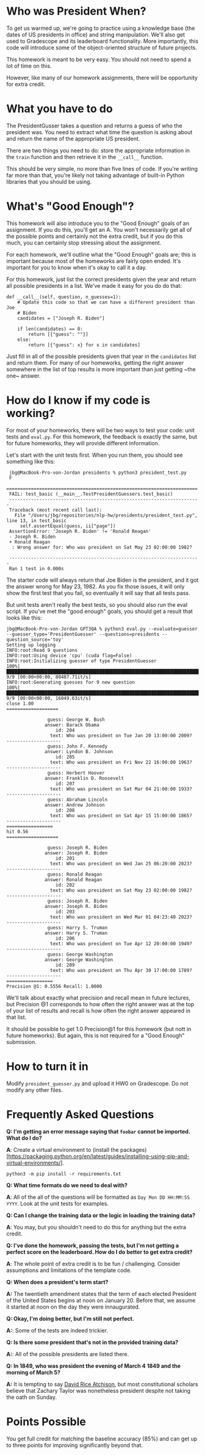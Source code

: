 
Who was President When?
=======================

To get us warmed up, we're going to practice using a knowledge base (the dates
of US presidents in office) and string manipulation.  We'll also get used to
Gradescope and its leaderboard functionality.  More importantly, this code
will introduce some of the object-oriented structure of future projects.

This homework is meant to be very easy.  You should not need to spend a lot of
time on this.

However, like many of our homework assignments, there will be opportunity for
extra credit.

What you have to do
===================

The PresidentGusser takes a question and returns a guess of who the president
was.  You need to extract what time the question is asking about and return
the name of the appropriate US president.

There are two things you need to do: store the appropriate information
in the `train` function and then retrieve it in the `__call__` function.

This should be very simple, no more than five lines of code.  If you're
writing far more than that, you're likely not taking advantage of built-in
Python libraries that you should be using.

What's "Good Enough"?
====================================

This homework will also introduce you to the "Good Enough" goals of an
assignment.  If you do this, you'll get an A.  You won't necessarily get all
of the possible points and certainly not the extra credit, but if you do this
much, you can certainly stop stressing about the assignment.  

For each homework, we'll outline what the "Good Enough" goals are;
this is important because most of the homeworks are fairly open
ended.  It's important for you to know when it's okay to call it a
day.

For this homework, just list the correct presidents given the year and
return all possible presidents in a list.  We've made it easy for you
do do that:

    def __call__(self, question, n_guesses=1):
        # Update this code so that we can have a different president than Joe
        # Biden
        candidates = ["Joseph R. Biden"]

        if len(candidates) == 0:
            return [{"guess": ""}]
        else:
            return [{"guess": x} for x in candidates]

Just fill in all of the possible presidents given that year in the
`candidates` list and return them.  For many of our homeworks, getting
the right answer somewhere in the list of top results is more
important than just getting ~the one~ answer.

How do I know if my code is working?
====================================

For most of your homeworks, there will be two ways to test your code:
unit tests and `eval.py`.  For this homework, the feedback is exactly
the same, but for future homeworks, they will provide different
information.

Let's start with the unit tests first.  When you run them, you should
see something like this:

     jbg@MacBook-Pro-von-Jordan presidents % python3 president_test.py
     F
     ======================================================================
     FAIL: test_basic (__main__.TestPresidentGuessers.test_basic)
     ----------------------------------------------------------------------
     Traceback (most recent call last):
       File "/Users/jbg/repositories/nlp-hw/presidents/president_test.py", line 13, in test_basic
         self.assertEqual(guess, ii["page"])
     AssertionError: 'Joseph R. Biden' != 'Ronald Reagan'
     - Joseph R. Biden
     + Ronald Reagan
      : Wrong answer for: Who was president on Sat May 23 02:00:00 1982?

     ----------------------------------------------------------------------
     Ran 1 test in 0.000s

The starter code will always return that Joe Biden is the president,
and it got the answer wrong for May 23, 1982.  As you fix those
issues, it will only show the first test that you fail, so eventually
it will say that all tests pass.

But unit tests aren't really the best tests, so you should also run
the eval script.  If you've met the "good enough" goals, you should
get a result that looks like this:

    jbg@MacBook-Pro-von-Jordan GPT3QA % python3 eval.py --evaluate=guesser --guesser_type='PresidentGuesser' --questions=presidents --question_source='toy'
    Setting up logging
    INFO:root:Read 9 questions
    INFO:root:Using device 'cpu' (cuda flag=False)
    INFO:root:Initializing guesser of type PresidentGuesser
    100%|███████████████████████████████████████████████████████████████████████████████████████████████████████| 9/9 [00:00<00:00, 80487.71it/s]
    INFO:root:Generating guesses for 9 new question
    100%|███████████████████████████████████████████████████████████████████████████████████████████████████████| 9/9 [00:00<00:00, 16049.63it/s]
    close 1.00
    ===================
    
                   guess: George W. Bush
                  answer: Barack Obama
                      id: 204
                    text: Who was president on Tue Jan 20 13:00:00 2009?
    --------------------
                   guess: John F. Kennedy
                  answer: Lyndon B. Johnson
                      id: 205
                    text: Who was president on Fri Nov 22 16:00:00 1963?
    --------------------
                   guess: Herbert Hoover
                  answer: Franklin D. Roosevelt
                      id: 207
                    text: Who was president on Sat Mar 04 21:00:00 1933?
    --------------------
                   guess: Abraham Lincoln
                  answer: Andrew Johnson
                      id: 208
                    text: Who was president on Sat Apr 15 15:00:00 1865?
    --------------------
    =================
    hit 0.56
    ===================
    
                   guess: Joseph R. Biden
                  answer: Joseph R. Biden
                      id: 201
                    text: Who was president on Wed Jan 25 06:20:00 2023?
    --------------------
                   guess: Ronald Reagan
                  answer: Ronald Reagan
                      id: 202
                    text: Who was president on Sat May 23 02:00:00 1982?
    --------------------
                   guess: Joseph R. Biden
                  answer: Joseph R. Biden
                      id: 203
                    text: Who was president on Wed Mar 01 04:23:40 2023?
    --------------------
                   guess: Harry S. Truman
                  answer: Harry S. Truman
                      id: 206
                    text: Who was president on Tue Apr 12 20:00:00 1949?
    --------------------
                   guess: George Washington
                  answer: George Washington
                      id: 209
                    text: Who was president on Thu Apr 30 17:00:00 1789?
    --------------------
    =================
    Precision @1: 0.5556 Recall: 1.0000
    
We'll talk about exactly what precision and recall mean in future
lectures, but Precision @1 corresponds to how often the right answer
was at the top of your list of results and recall is how often the
right answer appeared in that list.  

It should be possible to get 1.0 Precision@1 for this homework (but
nott in future homeworks).  But again, this is not required for a
"Good Enough" submission.

How to turn it in
=================

Modify `president_guesser.py` and upload it HW0 on Gradescope.  Do not
modify any other files.

Frequently Asked Questions
==========================

**Q: I'm getting an error message saying that `foobar` cannot be
imported.  What do I do?**

**A**: Create a virtual environment to (install the
packages)[https://packaging.python.org/en/latest/guides/installing-using-pip-and-virtual-environments/].

    python3 -m pip install -r requirements.txt

**Q: What time formats do we need to deal with?**

**A**: All of the all of the questions will be formatted as `Day Mon DD
  HH:MM:SS YYYY`.  Look at the unit tests for examples.

**Q: Can I change the training data or the logic in loading the training
  data?**

**A**: You may, but you shouldn't need to do this for anything but the extra
  credit.

**Q: I've done the homework, passing the tests, but I'm not getting a perfect
  score on the leaderboard.  How do I do better to get extra credit?**

**A**: The whole point of extra credit is to be fun / challenging.  Consider
  assumptions and limitations of the template code.

**Q: When does a president's term start?**

**A:** The twentieth amendment states that the term of each elected President
  of the United States begins at noon on January 20.  Before that, we assume
  it started at noon on the day they were innaugurated.

**Q: Okay, I'm doing better, but I'm still not perfect.**

**A:**: Some of the tests are indeed trickier.

**Q: Is there some president that's not in the provided training data?**

**A:**: All of the possible presidents are listed there.  

**Q: In 1849, who was president the evening of March 4 1849 and the morning of
  March 5?**

**A:** It is tempting to say [David Rice
  Atchison](https://en.wikipedia.org/wiki/David_Rice_Atchison), but most
  constitutional scholars believe that Zachary Taylor was nonetheless
  president despite not taking the oath on Sunday.

Points Possible
===============

You get full credit for matching the baseline accuracy (85%) and can get up to
three points for improving significantly beyond that.
